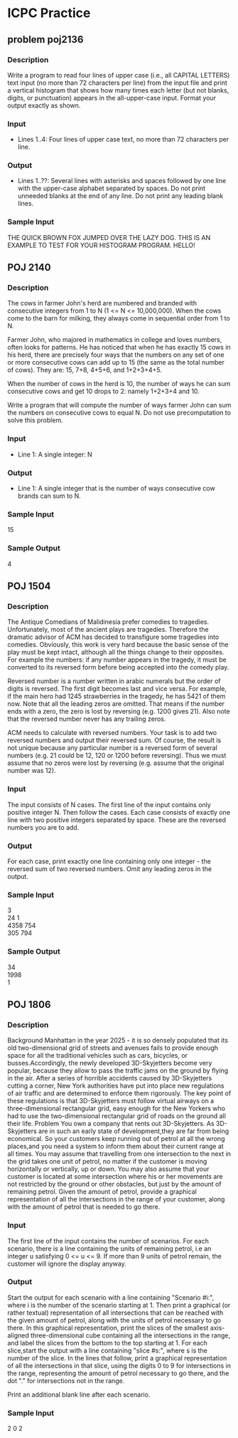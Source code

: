 # ICPC Practice

## problem poj2136

### Description

Write a program to read four lines of upper case (i.e., all CAPITAL LETTERS) text input (no more than 72 characters per line) from the input file and print a vertical histogram that shows how many times each letter (but not blanks, digits, or punctuation) appears in the all-upper-case input. Format your output exactly as shown.

### Input

- Lines 1..4: Four lines of upper case text, no more than 72 characters per line.

### Output

- Lines 1..??: Several lines with asterisks and spaces followed by one line with the upper-case alphabet separated by spaces. Do not print unneeded blanks at the end of any line. Do not print any leading blank lines.

### Sample Input

THE QUICK BROWN FOX JUMPED OVER THE LAZY DOG.
THIS IS AN EXAMPLE TO TEST FOR YOUR
HISTOGRAM PROGRAM.
HELLO!

## POJ 2140

### Description

The cows in farmer John's herd are numbered and branded with consecutive integers from 1 to N (1 <= N <= 10,000,000). When the cows come to the barn for milking, they always come in sequential order from 1 to N.

Farmer John, who majored in mathematics in college and loves numbers, often looks for patterns. He has noticed that when he has exactly 15 cows in his herd, there are precisely four ways that the numbers on any set of one or more consecutive cows can add up to 15 (the same as the total number of cows). They are: 15, 7+8, 4+5+6, and 1+2+3+4+5.

When the number of cows in the herd is 10, the number of ways he can sum consecutive cows and get 10 drops to 2: namely 1+2+3+4 and 10.

Write a program that will compute the number of ways farmer John can sum the numbers on consecutive cows to equal N. Do not use precomputation to solve this problem.

### Input

- Line 1: A single integer: N

### Output

- Line 1: A single integer that is the number of ways consecutive cow brands can sum to N.

### Sample Input

15

### Sample Output

4

## POJ 1504

### Description

The Antique Comedians of Malidinesia prefer comedies to tragedies. Unfortunately, most of the ancient plays are tragedies. Therefore the dramatic advisor of ACM has decided to transfigure some tragedies into comedies. Obviously, this work is very hard because the basic sense of the play must be kept intact, although all the things change to their opposites. For example the numbers: if any number appears in the tragedy, it must be converted to its reversed form before being accepted into the comedy play.

Reversed number is a number written in arabic numerals but the order of digits is reversed. The first digit becomes last and vice versa. For example, if the main hero had 1245 strawberries in the tragedy, he has 5421 of them now. Note that all the leading zeros are omitted. That means if the number ends with a zero, the zero is lost by reversing (e.g. 1200 gives 21). Also note that the reversed number never has any trailing zeros.

ACM needs to calculate with reversed numbers. Your task is to add two reversed numbers and output their reversed sum. Of course, the result is not unique because any particular number is a reversed form of several numbers (e.g. 21 could be 12, 120 or 1200 before reversing). Thus we must assume that no zeros were lost by reversing (e.g. assume that the original number was 12).

### Input

The input consists of N cases. The first line of the input contains only positive integer N. Then follow the cases. Each case consists of exactly one line with two positive integers separated by space. These are the reversed numbers you are to add.

### Output

For each case, print exactly one line containing only one integer - the reversed sum of two reversed numbers. Omit any leading zeros in the output.

### Sample Input

3\
24 1\
4358 754\
305 794

### Sample Output

34\
1998\
1

## POJ 1806

### Description

Background
Manhattan in the year 2025 - it is so densely populated that its old two-dimensional grid of streets and avenues fails to provide enough space for all the traditional vehicles such as cars, bicycles, or busses.Accordingly, the newly developed 3D-Skyjetters become very popular, because they allow to pass the traffic jams on the ground by flying in the air. After a series of horrible accidents caused by 3D-Skyjetters cutting a corner, New York authorities have put into place new regulations of air traffic and are determined to enforce them rigorously. The key point of these regulations is that 3D-Skyjetters must follow virtual airways on a three-dimensional rectangular grid, easy enough for the New Yorkers who had to use the two-dimensional rectangular grid of roads on the ground all their life.
Problem
You own a company that rents out 3D-Skyjetters. As 3D-Skyjetters are in such an early state of development,they are far from being economical. So your customers keep running out of petrol at all the wrong places,and you need a system to inform them about their current range at all times.
You may assume that travelling from one intersection to the next in the grid takes one unit of petrol, no matter if the customer is moving horizontally or vertically, up or down. You may also assume that your customer is located at some intersection where his or her movements are not restricted by the ground or other obstacles, but just by the amount of remaining petrol.
Given the amount of petrol, provide a graphical representation of all the intersections in the range of your customer, along with the amount of petrol that is needed to go there.

### Input

The first line of the input contains the number of scenarios. For each scenario, there is a line containing the units of remaining petrol, i.e an integer u satisfying 0 <= u <= 9. If more than 9 units of petrol remain, the customer will ignore the display anyway.

### Output

Start the output for each scenario with a line containing "Scenario #i:", where i is the number of the scenario starting at 1. Then print a graphical (or rather textual) representation of all intersections that can be reached with the given amount of petrol, along with the units of petrol necessary to go there. In this graphical representation, print the slices of the smallest axis-aligned three-dimensional cube containing all the intersections in the range, and label the slices from the bottom to the top starting at 1. For each slice,start the output with a line containing "slice #s:", where s is the number of the slice. In the lines that follow, print a graphical representation of all the intersections in that slice, using
the digits 0 to 9 for intersections in the range, representing the amount of petrol necessary to go there,
and the dot "." for intersections not in the range.

Print an additional blank line after each scenario.

### Sample Input

2
0
2
